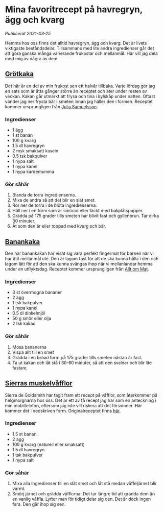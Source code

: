 # Mina favoritrecept på havregryn, ägg och kvarg

_Publicerat 2021-03-25_

Hemma hos oss finns det alltid havregryn, ägg och kvarg. Det är livets viktigaste beståndsdelar. Tillsammans med lite andra ingredienser går det att göra ganska många varierande frukostar och mellanmål. Här vill jag dela med mig av några av dem.

## <a href="#grotkaka" name="grotkaka">Grötkaka</a>

Det här är en del av min frukost sen ett halvår tillbaka. Varje lördag gör jag en sats som är åtta gånger större än receptet och äter under resten av veckan. Kakan går utmärkt att frysa och tina i kylskåp under natten. Oftast vänder jag ner frysta bär i smeten innan jag häller den i formen. Receptet kommer ursprungligen från [Julia Samuelsson](https://www.instagram.com/jsamuel90/).

### Ingredienser

- 1 ägg
- 1 st banan
- 100 g kvarg
- 1.5 dl havregryn
- 2 msk smaksatt kasein
- 0.5 tsk bakpulver
- 1 nypa salt
- 1 nypa kanel
- 1 nypa kardemumma

### Gör såhär

1. Blanda de torra ingredienserna.
1. Mixa de andra så att det blir en slät smet.
1. Rör ner de torra i de blöta ingredienserna.
1. Häll ner i en form som är smörad eller täckt med bakplåtspapper.
1. Grädda på 175 grader tills smeten har blivit fast och gyllenbrun. Tar cirka 30 minuter.
1. Ät som den är eller toppad med kvarg och bär.

## <a href="#banankaka" name="banankaka">Banankaka</a>

Den här banankakan har visat sig vara perfekt fingermat för barnen när vi har ätit mellanmål ute. Den är lagom fast för att de ska kunna hålla i den och lagom lätt för att den ska kunna svängas ihop när vi mellanlandar hemma under en utflyktsdag. Receptet kommer ursprungligen från [Allt om Mat](https://alltommat.se/enkel-banankaka-recept/).

### Ingredienser

- 3 st övermogna bananer
- 2 ägg
- 1 tsk bakpulver
- 1 nypa kanel
- 0.5 dl dinkelmjöl
- 50 g smör eller olja
- 2 tsk kakao

### Gör såhär

1. Mosa bananerna
1. Vispa allt till en smet
1. Grädda i en bröad form på 175 grader tills smeten nästan är fast.
1. Ta ut kakan och låt stå i 30-60 minuter, så att den svalnar och blir lite fastare.

## <a href="#sierras-muskelvafflor" name="sierras-muskelvafflor">Sierras muskelvåfflor</a>

Sierra de Goldsmith har tagit fram ett recept på våfflor, som återkommer på helgmorgnarna hos oss. Det är ett av få recept jag har som en anteckning i min mobiltelefon, eftersom jag inte vill riskera att det försvinner. Här kommer det i nedskriven form. Originalreceptet finns [här](https://nordicwellness.se/nyheter/pt-bloggen/2018/mar/fira-vaffeldagen-pa-ett-starkt-satt/).

### Ingredienser

- 1.5 st banan
- 2 ägg
- 100 g kvarg (naturell eller smaksatt)
- 1.5 dl havregryn
- 1 tsk bakpulver
- 1 nypa salt

### Gör såhär

1. Mixa alla ingredienser till en slät smet och låt stå medan våffeljärnet blir varmt.
1. Smörj järnet och grädda våfflorna. Det tar längre tid att grädda dem än en vanlig våffla. Lyfter man för tidigt delar sig den. Det är dock ingen fara. Den går ihop sig sen.
